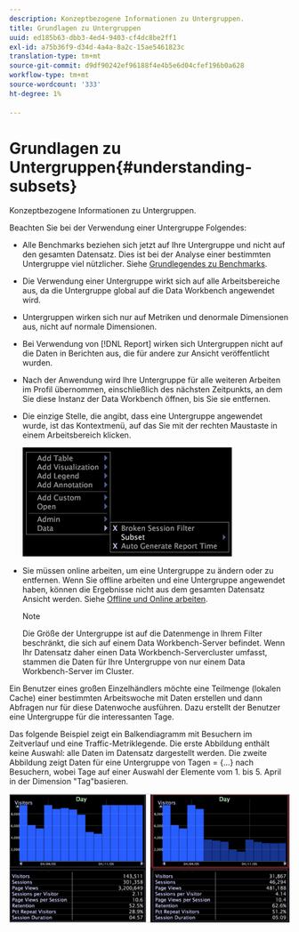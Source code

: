 ```yaml
---
description: Konzeptbezogene Informationen zu Untergruppen.
title: Grundlagen zu Untergruppen
uuid: ed185b63-dbb3-4ed4-9403-cf4dc8be2ff1
exl-id: a75b36f9-d34d-4a4a-8a2c-15ae5461823c
translation-type: tm+mt
source-git-commit: d9df90242ef96188f4e4b5e6d04cfef196b0a628
workflow-type: tm+mt
source-wordcount: '333'
ht-degree: 1%

---
```


# Grundlagen zu Untergruppen{#understanding-subsets}

Konzeptbezogene Informationen zu Untergruppen.

Beachten Sie bei der Verwendung einer Untergruppe Folgendes:

* Alle Benchmarks beziehen sich jetzt auf Ihre Untergruppe und nicht auf den gesamten Datensatz. Dies ist bei der Analyse einer bestimmten Untergruppe viel nützlicher. Siehe [Grundlegendes zu Benchmarks](../../../../home/c-get-started/c-vis/c-ustd-benchmks.md#concept-c7b0f4102e92458096f8c4765cbe2914).
* Die Verwendung einer Untergruppe wirkt sich auf alle Arbeitsbereiche aus, da die Untergruppe global auf die Data Workbench angewendet wird.
* Untergruppen wirken sich nur auf Metriken und denormale Dimensionen aus, nicht auf normale Dimensionen.
* Bei Verwendung von [!DNL Report] wirken sich Untergruppen nicht auf die Daten in Berichten aus, die für andere zur Ansicht veröffentlicht wurden.
* Nach der Anwendung wird Ihre Untergruppe für alle weiteren Arbeiten im Profil übernommen, einschließlich des nächsten Zeitpunkts, an dem Sie diese Instanz der Data Workbench öffnen, bis Sie sie entfernen.
* Die einzige Stelle, die angibt, dass eine Untergruppe angewendet wurde, ist das Kontextmenü, auf das Sie mit der rechten Maustaste in einem Arbeitsbereich klicken.

   ![](assets/mnu_Subset.png)

* Sie müssen online arbeiten, um eine Untergruppe zu ändern oder zu entfernen. Wenn Sie offline arbeiten und eine Untergruppe angewendet haben, können die Ergebnisse nicht aus dem gesamten Datensatz Ansicht werden. Siehe [Offline und Online arbeiten](../../../../home/c-get-started/c-off-on.md#concept-cef8758ede044b18b3558376c5eb9f54).

   >[!NOTE]
   >
   >Die Größe der Untergruppe ist auf die Datenmenge in Ihrem Filter beschränkt, die sich auf einem Data Workbench-Server befindet. Wenn Ihr Datensatz daher einen Data Workbench-Servercluster umfasst, stammen die Daten für Ihre Untergruppe von nur einem Data Workbench-Server im Cluster.

Ein Benutzer eines großen Einzelhändlers möchte eine Teilmenge (lokalen Cache) einer bestimmten Arbeitswoche mit Daten erstellen und dann Abfragen nur für diese Datenwoche ausführen. Dazu erstellt der Benutzer eine Untergruppe für die interessanten Tage.

Das folgende Beispiel zeigt ein Balkendiagramm mit Besuchern im Zeitverlauf und eine Traffic-Metriklegende. Die erste Abbildung enthält keine Auswahl: alle Daten im Datensatz dargestellt werden. Die zweite Abbildung zeigt Daten für eine Untergruppe von Tagen = {...} nach Besuchern, wobei Tage auf einer Auswahl der Elemente vom 1. bis 5. April in der Dimension &quot;Tag&quot;basieren.

![](assets/client-sub1.png)
